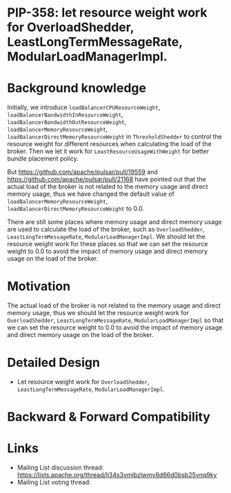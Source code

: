 
# PIP-358: let resource weight work for OverloadShedder, LeastLongTermMessageRate, ModularLoadManagerImpl.

# Background knowledge

Initially, we introduce `loadBalancerCPUResourceWeight`, `loadBalancerBandwidthInResourceWeight`, `loadBalancerBandwidthOutResourceWeight`, 
`loadBalancerMemoryResourceWeight`, `loadBalancerDirectMemoryResourceWeight` in `ThresholdShedder` to control the resource weight for 
different resources when calculating the load of the broker. 
Then we let it work for `LeastResourceUsageWithWeight` for better bundle placement policy.

But https://github.com/apache/pulsar/pull/19559 and https://github.com/apache/pulsar/pull/21168 have pointed out that the actual load 
of the broker is not related to the memory usage and direct memory usage, thus we have changed the default value of
`loadBalancerMemoryResourceWeight`, `loadBalancerDirectMemoryResourceWeight` to 0.0.

There are still some places where memory usage and direct memory usage are used to calculate the load of the broker, such as
`OverloadShedder`, `LeastLongTermMessageRate`, `ModularLoadManagerImpl`. We should let the resource weight work for these places
so that we can set the resource weight to 0.0 to avoid the impact of memory usage and direct memory usage on the load of the broker.

# Motivation

The actual load of the broker is not related to the memory usage and direct memory usage, thus we should let the resource weight work for
`OverloadShedder`, `LeastLongTermMessageRate`, `ModularLoadManagerImpl` so that we can set the resource weight to 0.0 to avoid the impact of
memory usage and direct memory usage on the load of the broker.


# Detailed Design

- Let resource weight work for `OverloadShedder`, `LeastLongTermMessageRate`, `ModularLoadManagerImpl`.


# Backward & Forward Compatibility


# Links

* Mailing List discussion thread: https://lists.apache.org/thread/lj34s3vmjbzlwmy8d66d0bsb25vnq9ky
* Mailing List voting thread:
